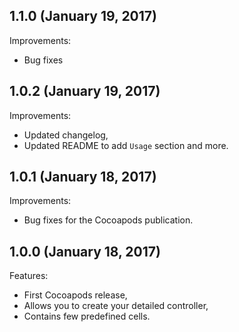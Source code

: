 ## 1.1.0 (January 19, 2017)

Improvements:

- Bug fixes


## 1.0.2 (January 19, 2017)

Improvements:

- Updated changelog,
- Updated README to add `Usage` section and more.


## 1.0.1 (January 18, 2017)

Improvements:

- Bug fixes for the Cocoapods publication.


## 1.0.0 (January 18, 2017)

Features:

- First Cocoapods release,
- Allows you to create your detailed controller,
- Contains few predefined cells.
